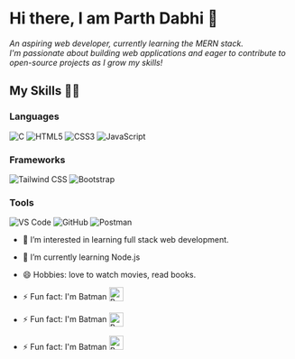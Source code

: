 # Hi there, I am Parth Dabhi 👋

<i>An aspiring web developer, currently learning the MERN stack. <br> I'm passionate about building web applications and eager to contribute to open-source projects as I grow my skills!</i>

## My Skills 👨‍💻

### Languages
<p align="left">
  <img src="https://img.shields.io/badge/C-00599C?style=for-the-badge&logo=c&logoColor=white" alt="C" />
  <img src="https://img.shields.io/badge/HTML5-E34F26?style=for-the-badge&logo=html5&logoColor=white" alt="HTML5" />
  <img src="https://img.shields.io/badge/CSS3-1572B6?style=for-the-badge&logo=css3&logoColor=white" alt="CSS3" />
  <img src="https://img.shields.io/badge/JavaScript-F7DF1E?style=for-the-badge&logo=javascript&logoColor=black" alt="JavaScript" />
<!--   <img src="https://img.shields.io/badge/Python-3776AB?style=for-the-badge&logo=python&logoColor=white" alt="Python" /> -->
</p>

### Frameworks
<p align="left">
  <img src="https://img.shields.io/badge/Tailwind_CSS-38B2AC?style=for-the-badge&logo=tailwind-css&logoColor=white" alt="Tailwind CSS" />
  <img src="https://img.shields.io/badge/Bootstrap-563D7C?style=for-the-badge&logo=bootstrap&logoColor=white" alt="Bootstrap" />
<!--   <img src="https://img.shields.io/badge/Next.js-000000?style=for-the-badge&logo=nextdotjs&logoColor=white" alt="Next.js" /> -->
</p>

### Tools
<p align="left">
  <img src="https://img.shields.io/badge/Visual_Studio_Code-0078d7?style=for-the-badge&logo=visual-studio-code&logoColor=white" alt="VS Code" />
  <img src="https://img.shields.io/badge/GitHub-181717?style=for-the-badge&logo=github&logoColor=white" alt="GitHub" />
  <img src="https://img.shields.io/badge/Postman-FF6C37?style=for-the-badge&logo=postman&logoColor=white" alt="Postman" />
</p>

- 👀 I’m interested in learning full stack web development.
- 🌱 I’m currently learning Node.js
- 😄 Hobbies: love to watch movies, read books.
- ⚡ Fun fact: I'm Batman <img src="https://cdn1.iconfinder.com/data/icons/social-media-logos-7/64/batman-512.png" alt="Batman" style="width:25px; height:auto; vertical-align: text-bottom;" />
- ⚡ Fun fact: I'm Batman <img src="https://cdn1.iconfinder.com/data/icons/social-media-logos-7/64/batman-512.png" alt="Batman" style="width:25px; height:auto; vertical-align: middle; padding-bottom: 2px;" />

- ⚡ Fun fact: I'm Batman <img src="https://cdn1.iconfinder.com/data/icons/social-media-logos-7/64/batman-512.png" alt="Batman" style="width:25px;height:auto;" />


<!---
parthdabhi1703/parthdabhi1703 is a ✨ special ✨ repository because its `README.md` (this file) appears on your GitHub profile.
You can click the Preview link to take a look at your changes.
--->

